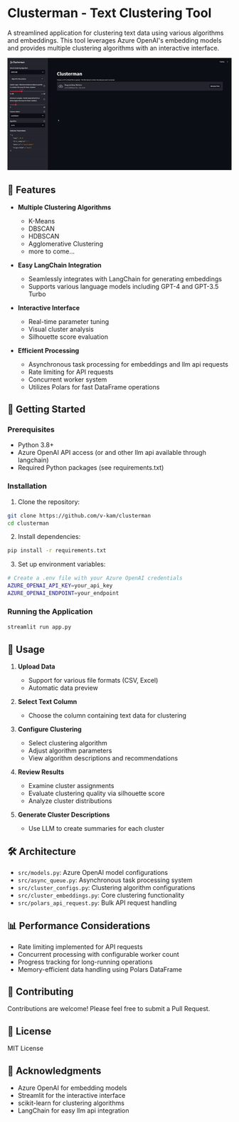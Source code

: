 # Clusterman - Text Clustering Tool

A streamlined application for clustering text data using various algorithms and embeddings. This tool leverages Azure OpenAI's embedding models and provides multiple clustering algorithms with an interactive interface.

![Clusterman Demo](data/clusterman_demo.gif)

## 🌟 Features

- **Multiple Clustering Algorithms**
  - K-Means
  - DBSCAN
  - HDBSCAN
  - Agglomerative Clustering
  - more to come...

- **Easy LangChain Integration**
  - Seamlessly integrates with LangChain for generating embeddings
  - Supports various language models including GPT-4 and GPT-3.5 Turbo

- **Interactive Interface**
  - Real-time parameter tuning
  - Visual cluster analysis
  - Silhouette score evaluation

- **Efficient Processing**
  - Asynchronous task processing for embeddings and llm api requests
  - Rate limiting for API requests
  - Concurrent worker system
  - Utilizes Polars for fast DataFrame operations

## 🚀 Getting Started

### Prerequisites

- Python 3.8+
- Azure OpenAI API access (or and other llm api available through langchain)
- Required Python packages (see requirements.txt)

### Installation

1. Clone the repository:
```bash
git clone https://github.com/v-kam/clusterman
cd clusterman
```

2. Install dependencies:
```bash
pip install -r requirements.txt
```

3. Set up environment variables:
```bash
# Create a .env file with your Azure OpenAI credentials
AZURE_OPENAI_API_KEY=your_api_key
AZURE_OPENAI_ENDPOINT=your_endpoint
```

### Running the Application

```bash
streamlit run app.py
```

## 📖 Usage

1. **Upload Data**
   - Support for various file formats (CSV, Excel)
   - Automatic data preview

2. **Select Text Column**
   - Choose the column containing text data for clustering

3. **Configure Clustering**
   - Select clustering algorithm
   - Adjust algorithm parameters
   - View algorithm descriptions and recommendations

4. **Review Results**
   - Examine cluster assignments
   - Evaluate clustering quality via silhouette score
   - Analyze cluster distributions

5. **Generate Cluster Descriptions**
   - Use LLM to create summaries for each cluster

## 🛠 Architecture

- `src/models.py`: Azure OpenAI model configurations
- `src/async_queue.py`: Asynchronous task processing system
- `src/cluster_configs.py`: Clustering algorithm configurations
- `src/cluster_embeddings.py`: Core clustering functionality
- `src/polars_api_request.py`: Bulk API request handling

## 📊 Performance Considerations

- Rate limiting implemented for API requests
- Concurrent processing with configurable worker count
- Progress tracking for long-running operations
- Memory-efficient data handling using Polars DataFrame

## 🤝 Contributing

Contributions are welcome! Please feel free to submit a Pull Request.

## 📝 License

MIT License

## 🙏 Acknowledgments

- Azure OpenAI for embedding models
- Streamlit for the interactive interface
- scikit-learn for clustering algorithms
- LangChain for easy llm api integration
